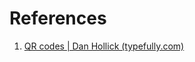 # References
1. [QR codes | Dan Hollick (typefully.com)](https://typefully.com/DanHollick/qr-codes-T7tLlNi)